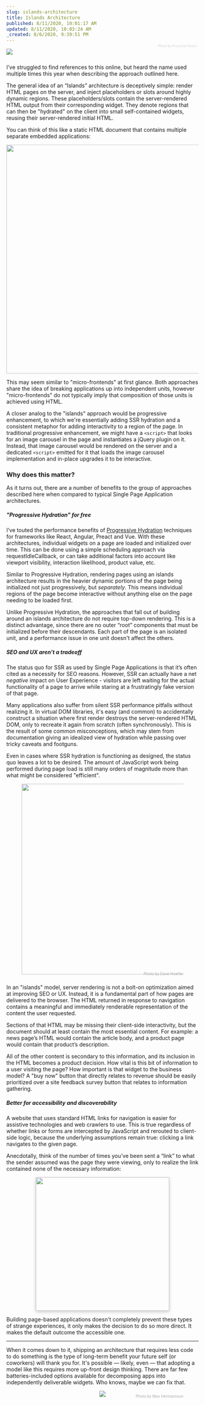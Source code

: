 ```yaml
---
slug: islands-architecture
title: Islands Architecture
published: 8/11/2020, 10:01:17 AM
updated: 8/11/2020, 10:03:24 AM
_created: 8/6/2020, 9:39:51 PM
---
```


<img src="https://res.cloudinary.com/wedding-website/image/upload/c_scale,w_2400/v1597095361/krzysztof-grech-6orUY98fw9s-unsplash_r6wjnf.jpg">

<div style="text-align:right;position:relative;top:-2em;right:5px;opacity:0.5;">
<a style="font-size:60%;color:#aaa;text-decoration:none;" href="https://unsplash.com/photos/6orUY98fw9s" target="_blank">Photo by Krzysztof Grech</a>
</div>

I’ve struggled to find references to this online, but heard the name used multiple times this year when describing the approach outlined here.

The general idea of an “Islands” architecture is deceptively simple: render HTML pages on the server, and inject placeholders or slots around highly dynamic regions. These placeholders/slots contain the server-rendered HTML output from their corresponding widget. They denote regions that can then be "hydrated" on the client into small self-contained widgets, reusing their server-rendered initial HTML.

You can think of this like a static HTML document that contains multiple separate embedded applications:

<p align="center">
<img width="600" src="https://res.cloudinary.com/wedding-website/image/upload/v1596766231/islands-architecture-1.png">
</p>

This may seem similar to "micro-frontends" at first glance. Both approaches share the idea of breaking applications up into independent units, however "micro-frontends" do not typically imply that composition of those units is achieved using HTML.

A closer analog to the "islands" approach would be progressive enhancement, to which we're essentially adding SSR hydration and a consistent metaphor for adding interactivity to a region of the page. In traditional progressive enhancement, we might have a `<script>` that looks for an image carousel in the page and instantiates a jQuery plugin on it. Instead, that image carousel would be rendered on the server and a dedicated `<script>` emitted for it that loads the image carousel implementation and in-place upgrades it to be interactive.


### Why does this matter?

As it turns out, there are a number of benefits to the group of approaches described here when compared to typical Single Page Application architectures.


##### "Progressive Hydration" for free

I’ve touted the performance benefits of [Progressive Hydration](https://www.youtube.com/watch?v=k-A2VfuUROg) techniques for frameworks like React, Angular, Preact and Vue. With these architectures, individual widgets on a page are loaded and initialized over time. This can be done using a simple scheduling approach via requestIdleCallback, or can take additional factors into account like viewport visibility, interaction likelihood, product value, etc.

Similar to Progressive Hydration, rendering pages using an islands architecture results in the heavier dynamic portions of the page being initialized not just progressively, but _separately_. This means individual regions of the page become interactive without anything else on the page needing to be loaded first.

Unlike Progressive Hydration, the approaches that fall out of building around an islands architecture do not require top-down rendering. This is a distinct advantage, since there are no outer “root” components that must be initialized before their descendants. Each part of the page is an isolated unit, and a performance issue in one unit doesn't affect the others.


##### SEO and UX aren’t a tradeoff

The status quo for SSR as used by Single Page Applications is that it’s often cited as a necessity for SEO reasons. However, SSR can actually have a net _negative_ impact on User Experience - visitors are left waiting for the actual functionality of a page to arrive while staring at a frustratingly fake version of that page.

Many applications also suffer from silent SSR performance pitfalls without realizing it. In virtual DOM libraries, it's easy (and common) to accidentally construct a situation where first render destroys the server-rendered HTML DOM, only to recreate it again from scratch (often synchronously). This is the result of some common misconceptions, which may stem from documentation giving an idealized view of hydration while passing over tricky caveats and footguns.

Even in cases where SSR hydration is functioning as designed, the status quo leaves a lot to be desired. The amount of JavaScript work being performed during page load is still many orders of magnitude more than what might be considered "efficient".

<figure>
<img width="500" src="https://res.cloudinary.com/wedding-website/image/upload/c_scale,w_1000/v1597095374/dave-hoefler-NYVc84Gh78I-unsplash_oqyquc.jpg">
<figcaption><a href="https://unsplash.com/photos/NYVc84Gh78I" target="_blank">Photo by Dave Hoefler</a></figcaption>
</figure>


In an "islands" model, server rendering is not a bolt-on optimization aimed at improving SEO or UX. Instead, it is a fundamental part of how pages are delivered to the browser. The HTML returned in response to navigation contains a meaningful and immediately renderable representation of the content the user requested.

Sections of that HTML may be missing their client-side interactivity, but the document should at least contain the most essential content. For example: a news page’s HTML would contain the article body, and a product page would contain that product’s description.

All of the other content is secondary to this information, and its inclusion in the HTML becomes a product decision. How vital is this bit of information to a user visiting the page? How important is that widget to the business model? A "buy now" button that directly relates to revenue should be easily prioritized over a site feedback survey button that relates to information gathering.


##### Better for accessibility and discoverability

A website that uses standard HTML links for navigation is easier for assistive technologies and web crawlers to use. This is true regardless of whether links or forms are intercepted by JavaScript and rerouted to client-side logic, because the underlying assumptions remain true: clicking a link navigates to the given page.

Anecdotally, think of the number of times you’ve been sent a “link” to what the sender assumed was the page they were viewing, only to realize the link contained none of the necessary information:

<p style="text-align:center;">
<img width="350" style="box-shadow:0 3px 9px rgba(0,0,0,0.2);" src="https://res.cloudinary.com/wedding-website/image/upload/v1596766231/islands-architecture-3.png">
</p>


Building page-based applications doesn't completely prevent these types of strange experiences, it only makes the decision to do so more direct. It makes the default outcome the accessible one.

<hr>

When it comes down to it, shipping an architecture that requires less code to do something is the type of long-term benefit your future self (or coworkers) will thank you for. It's possible — likely, even — that adopting a model like this requires more up-front design thinking. There are far few batteries-included options available for decomposing apps into independently deliverable widgets. Who knows, maybe we can fix that.

<figure>
<img src="https://res.cloudinary.com/wedding-website/image/upload/c_scale,w_2400/v1597095373/max-hermansson-3AsAVTBIw5I-unsplash_t7bmip.jpg">
<figcaption><a href="https://unsplash.com/photos/3AsAVTBIw5I" target="_blank">Photo by Max Hermansson</a></figcaption>
</figure>

<style>
  figure { text-align:center; }
  figure > img { padding-bottom:0 !important; }
  figure > figcaption { max-width:600px; text-align:right; position:relative; top:-.5em; }
  figure a { font-size:70%; color:#aaa; text-decoration:none; }
</style>